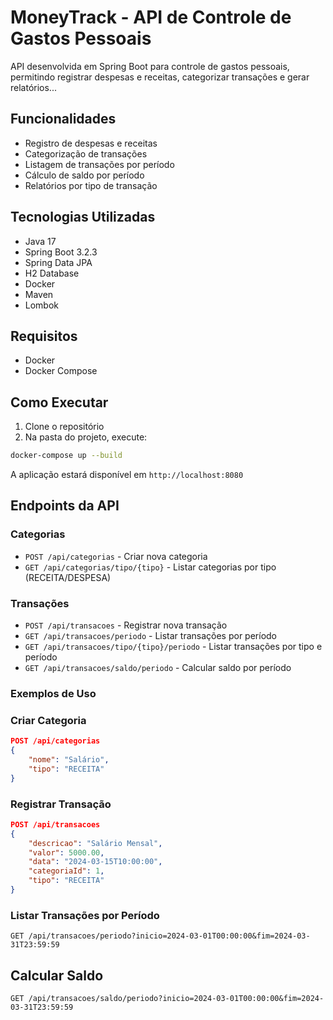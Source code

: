 # MoneyTrack - API de Controle de Gastos Pessoais

API desenvolvida em Spring Boot para controle de gastos pessoais, permitindo registrar despesas e receitas, categorizar transações e gerar relatórios...

## Funcionalidades

- Registro de despesas e receitas
- Categorização de transações
- Listagem de transações por período
- Cálculo de saldo por período
- Relatórios por tipo de transação

## Tecnologias Utilizadas

- Java 17
- Spring Boot 3.2.3
- Spring Data JPA
- H2 Database
- Docker
- Maven
- Lombok

## Requisitos

- Docker
- Docker Compose

## Como Executar

1. Clone o repositório
2. Na pasta do projeto, execute:
```bash
docker-compose up --build
```

A aplicação estará disponível em `http://localhost:8080`

## Endpoints da API

### Categorias

- `POST /api/categorias` - Criar nova categoria
- `GET /api/categorias/tipo/{tipo}` - Listar categorias por tipo (RECEITA/DESPESA)

### Transações

- `POST /api/transacoes` - Registrar nova transação
- `GET /api/transacoes/periodo` - Listar transações por período
- `GET /api/transacoes/tipo/{tipo}/periodo` - Listar transações por tipo e período
- `GET /api/transacoes/saldo/periodo` - Calcular saldo por período

### Exemplos de Uso

### Criar Categoria
```json
POST /api/categorias
{
    "nome": "Salário",
    "tipo": "RECEITA"
}
```

### Registrar Transação
```json
POST /api/transacoes
{
    "descricao": "Salário Mensal",
    "valor": 5000.00,
    "data": "2024-03-15T10:00:00",
    "categoriaId": 1,
    "tipo": "RECEITA"
}
```

### Listar Transações por Período
```
GET /api/transacoes/periodo?inicio=2024-03-01T00:00:00&fim=2024-03-31T23:59:59
```

## Calcular Saldo
```
GET /api/transacoes/saldo/periodo?inicio=2024-03-01T00:00:00&fim=2024-03-31T23:59:59
``` 
